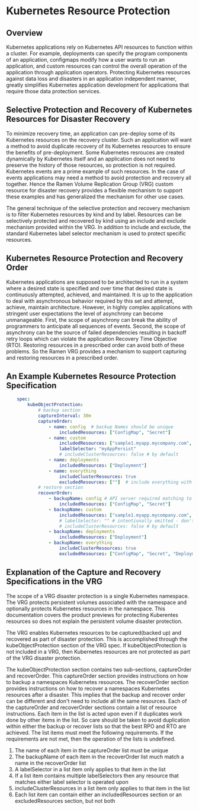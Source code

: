 # Kubernetes Resource Protection

## Overview

Kubernetes applications rely on Kubernetes API resources to function within a
cluster.  For example, deployments can specify the program components of an
application, configmaps modify how a user wants to run an application, and
custom resources can control the overall operation of the application through
application operators.  Protecting Kubernetes resources against data loss and
disasters in an application independent manner, greatly simplifies Kubernetes
application development for applications that require those data protection
services.

## Selective Protection and Recovery of Kubernetes Resources for Disaster Recovery

To minimize recovery time, an application can pre-deploy some of its Kubernetes
resources on the recovery cluster.  Such an application will want a method to
avoid duplicate recovery of its Kubernetes resources to ensure the benefits of
pre-deployment.  Some Kubernetes resrouces are created dynamically by Kubernetes
itself and an application does not need to preserve the history of those
resources, so protection is not required.  Kubernetes events are a prime example
of such resources.  In the case of events applications may need a method to
avoid protection and recovery all together.  Hence the Ramen Volume Replication
Group (VRG) custom resource for disaster recovery provides a flexible mechanism
to support these examples and has generalized the mechanism for other use cases.

The general technique of the selective protection and recovery mechanism is to
filter Kubernetes resources by kind and by label.  Resources can be selectively
protected and recovered by kind using an include and exclude mechanism provided
within the VRG.  In addition to include and exclude, the standard Kubernetes
label selector mechanism is used to protect specific resources.

## Kubernetes Resource Protection and Recovery Order

Kubernetes applications are supposed to be architected to run in a system where
a desired state is specified and over time that desired state is continuously
attempted, achieved, and maintained.  It is up to the application to deal with
asynchronous behavior required by this set and attempt, achieve, maintain
architecture.  However, in highly complex applications with stringent user
expectations the level of asynchrony can become unmanageable.  First, the scope
of asynchrony can break the ability of programmers to anticipate all sequences
of events.  Second, the scope of asynchrony can be the source of failed
dependencies resulting in backoff retry loops which can violate the application
Recovery Time Objective (RTO).  Restoring resources in a prescribed order can
avoid both of these problems.  So the Ramen VRG provides a mechanism to support
capturing and restoring resources in a prescribed order.

## An Example Kubernetes Resource Protection Specification

```yaml
    spec:
        kubeObjectProtection:
            # backup section
            captureInterval: 30m
            captureOrder:
                - name: config  # backup Names should be unique
                    includedResources: ["ConfigMap", "Secret"]
                - name: custom
                    includedResources: ["sample1.myapp.mycompany.com", "sample.myapp.mycompany.com", "sample3.myapp.mycompany.com"]
                    labelSelector: "myAppPersist"
                    # includeClusterResources: false # by default
                - name: deployments
                    includedResources: ["Deployment"]
                - name: everything
                    includeClusterResources: true
                    excludedResources: [""]  # include everything with no history, even resources in other backups
            # restore section
            recoverOrder:
                - backupName: config # API server required matching to backup struct
                    includedResources: ["ConfigMap", "Secret"]
                - backupName: custom
                    includedResources: ["sample1.myapp.mycompany.com", "sample2.myapp.mycompany.com", "sample3.myapp.mycompany.com"]
                    # labelSelector: "" # intentionally omitted - don't require label match
                    # includeClusterResources: false # by default
                - backupName: deployments
                    includedResources: ["Deployment"]
                - backupName: everything
                    includeClusterResources: true
                    excludedResources: ["ConfigMap", "Secret", "Deployment", "sample1.myapp.mycompany.com", "sample2.myapp.mycompany.com", "sample3.myapp.mycompany.com"]  # don't restore resources we've already restored
```

## Explanation of the Capture and Recovery Specifications in the VRG

The scope of a VRG disaster protection is a single Kubernetes namespace.  The
VRG protects persistent volumes associated with the namespace and optionally
protects Kubernetes resources in the namespace.  This documentation covers the
product previews for protecting Kuberentes resources so does not explain the
persistent volume disaster protection.

The VRG enables Kubernetes resources to be captured(backed up) and recovered as
part of disaster protection.  This is accomplished through the
kubeObjectProtection section of the VRG spec.  If kubeObjectProtection is not
included in a VRG, then Kubernetes resources are not protected as part of the
VRG disaster protection.

The kubeObjectProtection section contains two sub-sections, captureOrder and
recoverOrder.  This captureOrder section provides instructions on how to backup
a namespaces Kubernetes resources.  The recoverOrder section provides
instructions on how to recover a namespaces Kubernetes resources after a
disaster.  This implies that the backup and recover order can be different and
don't need to include all the same resources.  Each of the captureOrder and
recoverOrder sections contain a list of resource instructions.  Each item in the
list is acted upon even if it duplicates work done by other items in the list.
So care should be taken to avoid duplication within either the backup or recover
lists so that the best RPO and RTO are achieved.  The list items must meet the
following requirements.  If the requirements are not met, then the operation of
the lists is undefined.

1. The name of each item in the captureOrder list must be unique
1. The backupName of each item in the recoverOrder list much match a name in the
 recoverOrder list
1. A labelSelector in a list item only applies to that item in the list
1. If a list item contains multiple labelSelectors then any resource that
 matches either label selector is operated upon
1. includeClusterResources in a list item only applies to that item in the list
1. Each list item can contain either an includedResources section or an
 excludedResources section, but not both
